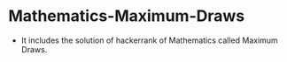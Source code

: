 # Mathematics-Maximum-Draws
- It includes the solution of hackerrank of Mathematics called Maximum Draws.
